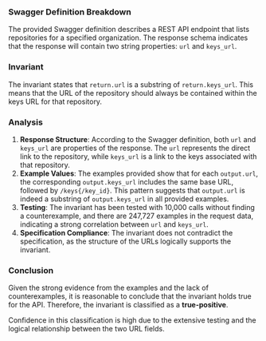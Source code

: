 ### Swagger Definition Breakdown
The provided Swagger definition describes a REST API endpoint that lists repositories for a specified organization. The response schema indicates that the response will contain two string properties: `url` and `keys_url`. 

### Invariant
The invariant states that `return.url` is a substring of `return.keys_url`. This means that the URL of the repository should always be contained within the keys URL for that repository. 

### Analysis
1. **Response Structure**: According to the Swagger definition, both `url` and `keys_url` are properties of the response. The `url` represents the direct link to the repository, while `keys_url` is a link to the keys associated with that repository. 
2. **Example Values**: The examples provided show that for each `output.url`, the corresponding `output.keys_url` includes the same base URL, followed by `/keys{/key_id}`. This pattern suggests that `output.url` is indeed a substring of `output.keys_url` in all provided examples. 
3. **Testing**: The invariant has been tested with 10,000 calls without finding a counterexample, and there are 247,727 examples in the request data, indicating a strong correlation between `url` and `keys_url`. 
4. **Specification Compliance**: The invariant does not contradict the specification, as the structure of the URLs logically supports the invariant. 

### Conclusion
Given the strong evidence from the examples and the lack of counterexamples, it is reasonable to conclude that the invariant holds true for the API. Therefore, the invariant is classified as a **true-positive**. 

Confidence in this classification is high due to the extensive testing and the logical relationship between the two URL fields.
